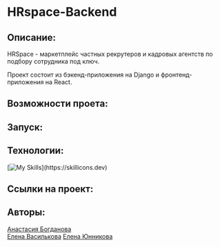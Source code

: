 # HRspace-Backend
## Описание:
HRSpace - маркетплейс частных рекрутеров и кадровых агентств по подбору
сотрудника под ключ.

Проект состоит из бэкенд-приложения на Django и фронтенд-приложения на React.

## Возможности проета:

## Запуск:

## Технологии: 
[![My Skills](https://skillicons.dev/icons?i=py,docker,postgres,django,nginx,)](https://skillicons.dev)

## Cсылки на проект:

## Авторы:  

[Анастасия Богданова](https://github.com/Anastasia289/)   
[Елена Василькова](https://github.com/ElenaVasilkova)
[Елена Юнникова](https://github.com/Edelveisx)
